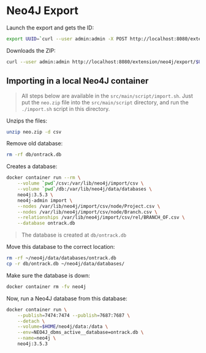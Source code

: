 Neo4J Export
============

Launch the export and gets the ID:

```bash
export UUID=`curl --user admin:admin -X POST http://localhost:8080/extension/neo4j/export | jq -r .uuid`
```

Downloads the ZIP:

```bash
curl --user admin:admin http://localhost:8080/extension/neo4j/export/$UUID --output neo.zip
```

## Importing in a local Neo4J container

> All steps below are available in the `src/main/script/import.sh`. Just put the `neo.zip` file into the `src/main/script` directory, and run the `./import.sh` script in this directory. 

Unzips the files:

```bash
unzip neo.zip -d csv
```

Remove old database:

```bash
rm -rf db/ontrack.db
```

Creates a database:

```bash
docker container run --rm \
    --volume `pwd`/csv:/var/lib/neo4j/import/csv \
    --volume `pwd`/db:/var/lib/neo4j/data/databases \
    neo4j:3.5.3 \
    neo4j-admin import \
    --nodes /var/lib/neo4j/import/csv/node/Project.csv \
    --nodes /var/lib/neo4j/import/csv/node/Branch.csv \
    --relationships /var/lib/neo4j/import/csv/rel/BRANCH_OF.csv \
    --database ontrack.db
```

> The database is created at `db/ontrack.db`

Move this database to the correct location:

```bash
rm -rf ~/neo4j/data/databases/ontrack.db
cp -r db/ontrack.db ~/neo4j/data/databases/
```

Make sure the database is down:

```bash
docker container rm -fv neo4j
```

Now, run a Neo4J database from this database:

```bash
docker container run \
    --publish=7474:7474 --publish=7687:7687 \
    --detach \
    --volume=$HOME/neo4j/data:/data \
    --env=NEO4J_dbms_active__database=ontrack.db \
    --name=neo4j \
    neo4j:3.5.3
```